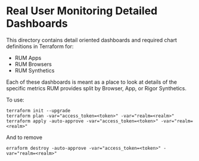 # Real User Monitoring Detailed Dashboards 

This directory contains detail oriented dashboards and required chart definitions in Terraform for:
- RUM Apps
- RUM Browsers
- RUM Synthetics

Each of these dashboards is meant as a place to look at details of the specific metrics RUM provides split by Browser, App, or Rigor Synthetics.

To use:

```
terraform init --upgrade
terraform plan -var="access_token=<token>" -var="realm=<realm>"
terraform apply -auto-approve -var="access_token=<token>" -var="realm=<realm>"
```

And to remove

```
erraform destroy -auto-approve -var="access_token=<token>" -var="realm=<realm>"
```

